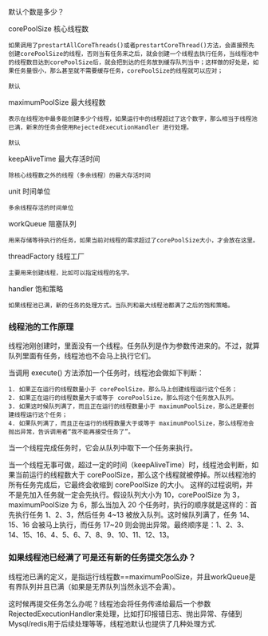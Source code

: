 默认个数是多少？

corePoolSize 核心线程数

    如果调用了prestartAllCoreThreads()或者prestartCoreThread()方法，会直接预先创建corePoolSize的线程，否则当有任务来之后，就会创建一个线程去执行任务，当线程池中的线程数目达到corePoolSize后，就会把到达的任务放到缓存队列当中；这样做的好处是，如果任务量很小，那么甚至就不需要缓存任务，corePoolSize的线程就可以应对；

    默认

maximumPoolSize 最大线程数

    表示在线程池中最多能创建多少个线程，如果运行中的线程超过了这个数字，那么相当于线程池已满，新来的任务会使用RejectedExecutionHandler 进行处理。

    默认

keepAliveTime 最大存活时间

    除核心线程数之外的线程（多余线程）的最大存活时间

unit 时间单位

    多余线程存活的时间单位

workQueue 阻塞队列

    用来存储等待执行的任务，如果当前对线程的需求超过了corePoolSize大小，才会放在这里。

threadFactory 线程工厂

    主要用来创建线程，比如可以指定线程的名字。

handler 饱和策略

    如果线程池已满，新的任务的处理方式。当队列和最大线程池都满了之后的饱和策略。

### 线程池的工作原理

线程池刚创建时，里面没有一个线程。任务队列是作为参数传进来的。不过，就算队列里面有任务，线程池也不会马上执行它们。

当调用 execute() 方法添加一个任务时，线程池会做如下判断：

	1. 如果正在运行的线程数量小于 corePoolSize，那么马上创建线程运行这个任务；
	2. 如果正在运行的线程数量大于或等于 corePoolSize，那么将这个任务放入队列。
	3. 如果这时候队列满了，而且正在运行的线程数量小于 maximumPoolSize，那么还是要创建线程运行这个任务；
	4. 如果队列满了，而且正在运行的线程数量大于或等于 maximumPoolSize，那么线程池会抛出异常，告诉调用者“我不能再接受任务了”。

当一个线程完成任务时，它会从队列中取下一个任务来执行。

当一个线程无事可做，超过一定的时间（keepAliveTime）时，线程池会判断，如果当前运行的线程数大于 corePoolSize，那么这个线程就被停掉。所以线程池的所有任务完成后，它最终会收缩到 corePoolSize 的大小。
这样的过程说明，并不是先加入任务就一定会先执行。假设队列大小为 10，corePoolSize 为 3，maximumPoolSize 为 6，那么当加入 20 个任务时，执行的顺序就是这样的：首先执行任务 1、2、3，然后任务 4~13 被放入队列。这时候队列满了，任务 14、15、16 会被马上执行，而任务 17~20 则会抛出异常。最终顺序是：1、2、3、14、15、16、4、5、6、7、8、9、10、11、12、13。

### 如果线程池已经满了可是还有新的任务提交怎么办？

线程池已满的定义，是指运行线程数==maximumPoolSize，并且workQueue是有界队列并且已满（如果是无界队列当然永远不会满）。

这时候再提交任务怎么办呢？线程池会将任务传递给最后一个参数RejectedExecutionHandler来处理，比如打印报错日志、抛出异常、存储到Mysql/redis用于后续处理等等，线程池默认也提供了几种处理方式.

















